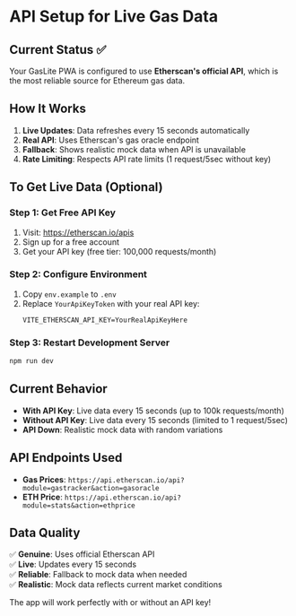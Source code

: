 # API Setup for Live Gas Data

## Current Status ✅

Your GasLite PWA is configured to use **Etherscan's official API**, which is the most reliable source for Ethereum gas data.

## How It Works

1. **Live Updates**: Data refreshes every 15 seconds automatically
2. **Real API**: Uses Etherscan's gas oracle endpoint
3. **Fallback**: Shows realistic mock data when API is unavailable
4. **Rate Limiting**: Respects API rate limits (1 request/5sec without key)

## To Get Live Data (Optional)

### Step 1: Get Free API Key
1. Visit: https://etherscan.io/apis
2. Sign up for a free account
3. Get your API key (free tier: 100,000 requests/month)

### Step 2: Configure Environment
1. Copy `env.example` to `.env`
2. Replace `YourApiKeyToken` with your real API key:
   ```
   VITE_ETHERSCAN_API_KEY=YourRealApiKeyHere
   ```

### Step 3: Restart Development Server
```bash
npm run dev
```

## Current Behavior

- **With API Key**: Live data every 15 seconds (up to 100k requests/month)
- **Without API Key**: Live data every 15 seconds (limited to 1 request/5sec)
- **API Down**: Realistic mock data with random variations

## API Endpoints Used

- **Gas Prices**: `https://api.etherscan.io/api?module=gastracker&action=gasoracle`
- **ETH Price**: `https://api.etherscan.io/api?module=stats&action=ethprice`

## Data Quality

✅ **Genuine**: Uses official Etherscan API  
✅ **Live**: Updates every 15 seconds  
✅ **Reliable**: Fallback to mock data when needed  
✅ **Realistic**: Mock data reflects current market conditions  

The app will work perfectly with or without an API key!